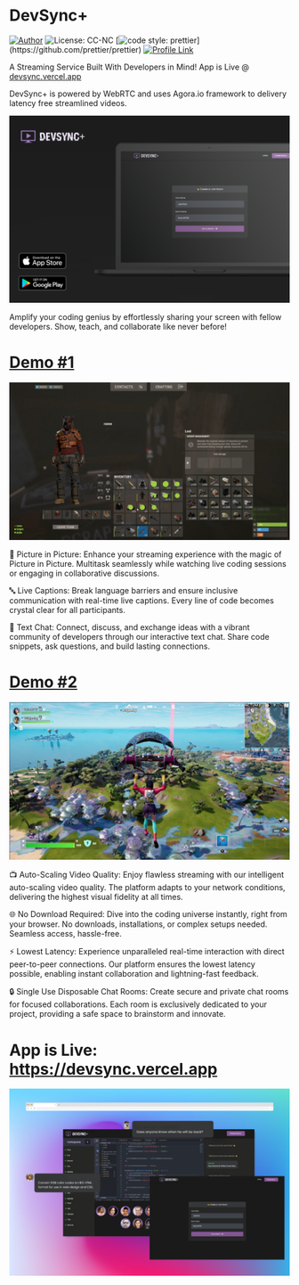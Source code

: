 # DevSync+

[![Author](https://img.shields.io/badge/Author-JoexTitan-brightgreen.svg)](https://github.com/JoexTitan)
![License: CC-NC](https://img.shields.io/badge/License-CCNC-blue.svg)
[![code style: prettier](https://img.shields.io/badge/code_style-prettier-ff69b4.svg?)](https://github.com/prettier/prettier)
[![Profile Link](https://img.shields.io/badge/Profile-Link-blue.svg)](https://github.com/JoexTitan)

A Streaming Service Built With Developers in Mind! App is Live @ [devsync.vercel.app](https://devsync.vercel.app)

DevSync+ is powered by WebRTC and uses Agora.io framework to delivery latency free streamlined videos.

<img src='./img/image14.jpeg'>

Amplify your coding genius by effortlessly sharing your screen with fellow developers. Show, teach, and collaborate like never before!

# [Demo #1 ](https://www.dropbox.com/scl/fi/v2x795r23bilgy2og0q6q/firstDemo.mp4?dl=0&rlkey=v4zx91l0rlcodp6lkog212ddp)
<!-- # [Demo #1 ](https://www.youtube.com/embed/iXtl_8JwAiE)

<a href="https://www.youtube.com/embed/iXtl_8JwAiE">
  <img src="./img/Game01.JPG" alt="Video 1" style="width: 900px;">
</a>
 -->
<a href="https://www.dropbox.com/scl/fi/v2x795r23bilgy2og0q6q/firstDemo.mp4?dl=0&rlkey=v4zx91l0rlcodp6lkog212ddp">
  <img src="./img/Game01.JPG" alt="Video 1" style="width: 900px;">
</a>

🎥 Picture in Picture: Enhance your streaming experience with the magic of Picture in Picture. Multitask seamlessly while watching live coding sessions or engaging in collaborative discussions.

🔤 Live Captions: Break language barriers and ensure inclusive communication with real-time live captions. Every line of code becomes crystal clear for all participants.

💬 Text Chat: Connect, discuss, and exchange ideas with a vibrant community of developers through our interactive text chat. Share code snippets, ask questions, and build lasting connections.

# [Demo #2 ](https://www.dropbox.com/scl/fi/oo3kt4zzd0uwspvroi9ns/secondDemo.mp4?dl=0&rlkey=fj0p3iiljm2bce2avv5ceunm7)
<!-- # [Demo #2 ](https://www.youtube.com/embed/Q8IJFE1baOw) 

<a href="https://www.youtube.com/embed/Q8IJFE1baOw">
  <img src="./img/Game02.JPG" alt="Video 2" style="width: 900px;">
</a>
-->
<a href="https://www.dropbox.com/scl/fi/oo3kt4zzd0uwspvroi9ns/secondDemo.mp4?dl=0&rlkey=fj0p3iiljm2bce2avv5ceunm7">
  <img src="./img/Game02.JPG" alt="Video 2" style="width: 900px;">
</a>

📺 Auto-Scaling Video Quality: Enjoy flawless streaming with our intelligent auto-scaling video quality. The platform adapts to your network conditions, delivering the highest visual fidelity at all times.

🌐 No Download Required: Dive into the coding universe instantly, right from your browser. No downloads, installations, or complex setups needed. Seamless access, hassle-free.

⚡️ Lowest Latency: Experience unparalleled real-time interaction with direct peer-to-peer connections. Our platform ensures the lowest latency possible, enabling instant collaboration and lightning-fast feedback.

🔒 Single Use Disposable Chat Rooms: Create secure and private chat rooms for focused collaborations. Each room is exclusively dedicated to your project, providing a safe space to brainstorm and innovate.

# App is Live: https://devsync.vercel.app

<img src='./img/image1.jpeg'>
